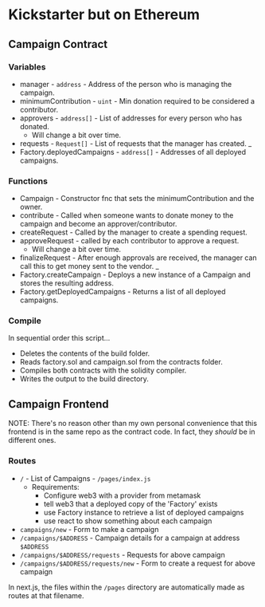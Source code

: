 # Kickstarter but on Ethereum

## Campaign Contract

### Variables

* manager - `address` - Address of the person who is managing the campaign.
* minimumContribution - `uint` - Min donation required to be considered a contributor.
* approvers - `address[]` - List of addresses for every person who has donated.
  * Will change a bit over time.
* requests - `Request[]` - List of requests that the manager has created.
_
* Factory.deployedCampaigns - `address[]` - Addresses of all deployed campaigns.

### Functions

* Campaign - Constructor fnc that sets the minimumContribution and the owner.
* contribute - Called when someone wants to donate money to the campaign and become an approver/contributor.
* createRequest - Called by the manager to create a spending request.
* approveRequest - called by each contributor to approve a request.
  * Will change a bit over time.
* finalizeRequest - After enough approvals are received, the manager can call this to get money sent to the vendor.
_
* Factory.createCampaign - Deploys a new instance of a Campaign and stores the resulting address.
* Factory.getDeployedCampaigns - Returns a list of all deployed campaigns.

### Compile

In sequential order this script...

* Deletes the contents of the build folder.
* Reads factory.sol and campaign.sol from the contracts folder.
* Compiles both contracts with the solidity compiler.
* Writes the output to the build directory.

<!-- If CI/CD is added, only run compile when contracts folder is actually changed. -->

## Campaign Frontend

NOTE: There's no reason other than my own personal convenience that this frontend is in the same repo as the contract code. In fact, they _should_ be in different ones.

### Routes

* `/` - List of Campaigns - `/pages/index.js`
  * Requirements:
    * Configure web3 with a provider from metamask
    * tell web3 that a deployed copy of the 'Factory' exists
    * use Factory instance to retrieve a list of deployed campaigns
    * use react to show something about each campaign
* `campaigns/new` - Form to make a campaign
* `/campaigns/$ADDRESS` - Campaign details for a campaign at address `$ADDRESS`
* `/campaigns/$ADDRESS/requests` - Requests for above campaign
* `/campaigns/$ADDRESS/requests/new` - Form to create a request for above campaign

In next.js, the files within the `/pages` directory are automatically made as routes at that filename.